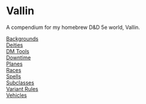 # Vallin
A compendium for my homebrew D&amp;D 5e world, Vallin.

[Backgrounds](./backgrounds.md)<br>
[Deities](./deities.md)<br>
[DM Tools](./dmtools.md)<br>
[Downtime](./downtime.md)<br>
[Planes](./planes.md)<br>
[Races](./races.md)<br>
[Spells](./spells.md)<br>
[Subclasses](./subclasses.md)<br>
[Variant Rules](./variantrules.md)<br>
[Vehicles](./vehicle.md)<br>
